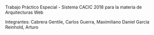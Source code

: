 Trabajo Práctico Especial - Sistema CACIC 2018 para la materia de Arquitecturas Web

Integrantes: 
  Cabrera Gentile, Carlos
  Guerra, Maximiliano Daniel
  García Reinhold, Arturo
